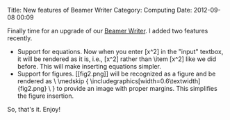 Title: New features of Beamer Writer
Category: Computing
Date: 2012-09-08 00:09

Finally time for an upgrade of our [Beamer Writer](http://lab.grapeot.me/beamer/). I added two features recently.

* Support for equations. Now when you enter \[x^2\] in the "input" textbox, it will be rendered as it is, i.e.,  \[x^2\] rather than \item \[x^2\] like we did before. This will make inserting equations simpler.
* Support for figures. [[fig2.png]] will be recognized as a figure and be rendered as \\ \medskip { \includegraphics[width=0.6\textwidth]{fig2.png} \\ } to provide an image with proper margins. This simplifies the figure insertion.

So, that's it. Enjoy!
